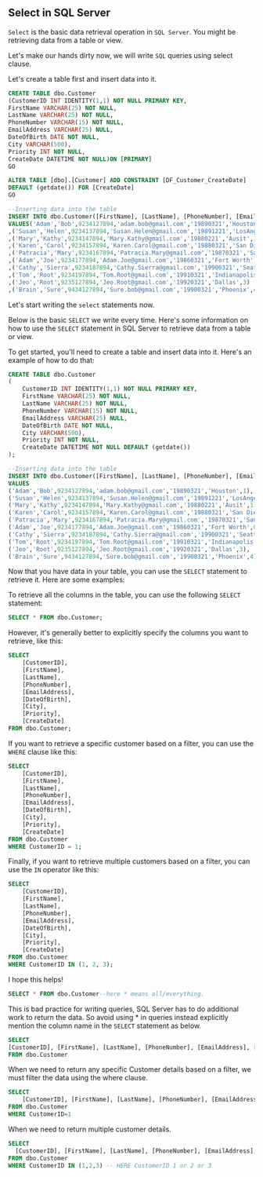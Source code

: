## Select in SQL Server

`Select` is the basic data retrieval operation in `SQL Server`. You might be retrieving data from a table or view.

Let's make our hands dirty now, we will write `SQL` queries using select clause.

Let's create a table first and insert data into it.

```sql
CREATE TABLE dbo.Customer
(CustomerID INT IDENTITY(1,1) NOT NULL PRIMARY KEY,
FirstName VARCHAR(25) NOT NULL,
LastName VARCHAR(25) NOT NULL,
PhoneNumber VARCHAR(15) NOT NULL,
EmailAddress VARCHAR(25) NULL,
DateOfBirth DATE NOT NULL,
City VARCHAR(500),
Priority INT NOT NULL,
CreateDate DATETIME NOT NULL)ON [PRIMARY]
GO

ALTER TABLE [dbo].[Customer] ADD CONSTRAINT [DF_Customer_CreateDate] 
DEFAULT (getdate()) FOR [CreateDate]
GO

--Inserting data into the table
INSERT INTO dbo.Customer([FirstName], [LastName], [PhoneNumber], [EmailAddress],[DateOfBirth],  [City], [Priority])
VALUES('Adam','Bob',9234127894,'adam.bob@gmail.com','19890321','Houston',1)
,('Susan','Helen',9234137894,'Susan.Helen@gmail.com','19891221','LosAngels',1)
,('Mary','Kathy',9234147894,'Mary.Kathy@gmail.com','19880221','Ausit',1)
,('Karen','Carol',9234157894,'Karen.Carol@gmail.com','19880321','San Diego',0)
,('Patracia','Mary',9234167894,'Patracia.Mary@gmail.com','19870321','San Antonio',0)
,('Adam','Joe',9234177894,'Adam.Joe@gmail.com','19860321','Fort Worth',0)
,('Cathy','Sierra',9234187894,'Cathy.Sierra@gmail.com','19900321','Seattle',5)
,('Tom','Root',9234197894,'Tom.Root@gmail.com','19910321','Indianapolis',2)
,('Jeo','Root',9235127894,'Jeo.Root@gmail.com','19920321','Dallas',3)
,('Brain','Sure',9434127894,'Sure.bob@gmail.com','19900321','Phoenix',4)

```

Let's start writing the ```select``` statements now.

Below is the basic `SELECT` we write every time.
Here's some information on how to use the `SELECT` statement in SQL Server to retrieve data from a table or view.

To get started, you'll need to create a table and insert data into it. Here's an example of how to do that:

```sql
CREATE TABLE dbo.Customer
(
    CustomerID INT IDENTITY(1,1) NOT NULL PRIMARY KEY,
    FirstName VARCHAR(25) NOT NULL,
    LastName VARCHAR(25) NOT NULL,
    PhoneNumber VARCHAR(15) NOT NULL,
    EmailAddress VARCHAR(25) NULL,
    DateOfBirth DATE NOT NULL,
    City VARCHAR(500),
    Priority INT NOT NULL,
    CreateDate DATETIME NOT NULL DEFAULT (getdate())
);

--Inserting data into the table
INSERT INTO dbo.Customer([FirstName], [LastName], [PhoneNumber], [EmailAddress],[DateOfBirth], [City], [Priority])
VALUES
('Adam','Bob',9234127894,'adam.bob@gmail.com','19890321','Houston',1),
('Susan','Helen',9234137894,'Susan.Helen@gmail.com','19891221','LosAngels',1),
('Mary','Kathy',9234147894,'Mary.Kathy@gmail.com','19880221','Ausit',1),
('Karen','Carol',9234157894,'Karen.Carol@gmail.com','19880321','San Diego',0),
('Patracia','Mary',9234167894,'Patracia.Mary@gmail.com','19870321','San Antonio',0),
('Adam','Joe',9234177894,'Adam.Joe@gmail.com','19860321','Fort Worth',0),
('Cathy','Sierra',9234187894,'Cathy.Sierra@gmail.com','19900321','Seattle',5),
('Tom','Root',9234197894,'Tom.Root@gmail.com','19910321','Indianapolis',2),
('Jeo','Root',9235127894,'Jeo.Root@gmail.com','19920321','Dallas',3),
('Brain','Sure',9434127894,'Sure.bob@gmail.com','19900321','Phoenix',4);
```

Now that you have data in your table, you can use the `SELECT` statement to retrieve it. Here are some examples:

To retrieve all the columns in the table, you can use the following `SELECT` statement:

```sql
SELECT * FROM dbo.Customer;
```

However, it's generally better to explicitly specify the columns you want to retrieve, like this:

```sql
SELECT
    [CustomerID],
    [FirstName],
    [LastName],
    [PhoneNumber],
    [EmailAddress],
    [DateOfBirth],
    [City],
    [Priority],
    [CreateDate]
FROM dbo.Customer;
```

If you want to retrieve a specific customer based on a filter, you can use the `WHERE` clause like this:

```sql
SELECT
    [CustomerID],
    [FirstName],
    [LastName],
    [PhoneNumber],
    [EmailAddress],
    [DateOfBirth],
    [City],
    [Priority],
    [CreateDate]
FROM dbo.Customer
WHERE CustomerID = 1;
```

Finally, if you want to retrieve multiple customers based on a filter, you can use the `IN` operator like this:

```sql
SELECT
    [CustomerID],
    [FirstName],
    [LastName],
    [PhoneNumber],
    [EmailAddress],
    [DateOfBirth],
    [City],
    [Priority],
    [CreateDate]
FROM dbo.Customer
WHERE CustomerID IN (1, 2, 3);
```

I hope this helps!
```sql
SELECT * FROM dbo.Customer--here * means all/everything.
```

This is bad practice for writing queries, SQL Server has to do additional work to return the data.
So avoid using * in queries instead explicitly mention the column name in the ``SELECT`` statement as below.
```sql
SELECT
[CustomerID], [FirstName], [LastName], [PhoneNumber], [EmailAddress], [DateOfBirth], [City], [Priority], [CreateDate]
FROM dbo.Customer
```
When we need to return any specific Customer details based on a filter, we must filter the data using the where clause.
```sql
SELECT
    [CustomerID], [FirstName], [LastName], [PhoneNumber], [EmailAddress], [DateOfBirth], [City], [Priority], [CreateDate]
FROM dbo.Customer
WHERE CustomerID=1
```
When we need to return multiple customer details.
```sql
SELECT
  [CustomerID], [FirstName], [LastName], [PhoneNumber], [EmailAddress], [DateOfBirth], [City], [Priority], [CreateDate]
FROM dbo.Customer
WHERE CustomerID IN (1,2,3) -- HERE CustomerID 1 or 2 or 3
```
